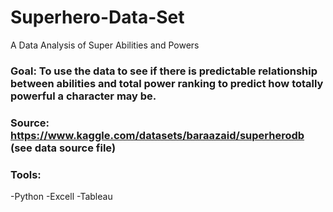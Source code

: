 # Superhero-Data-Set
A Data Analysis of Super Abilities and Powers

### Goal: To use the data to see if there is predictable relationship between abilities and total power ranking to predict how totally powerful a character may be.

### Source: https://www.kaggle.com/datasets/baraazaid/superherodb (see data source file)

### Tools:
-Python
-Excell
-Tableau

